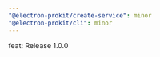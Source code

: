 ```yaml
---
"@electron-prokit/create-service": minor
"@electron-prokit/cli": minor
---
```


feat: Release 1.0.0
